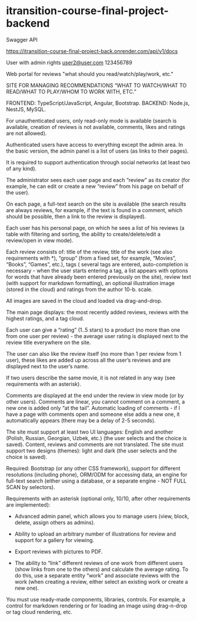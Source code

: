 # itransition-course-final-project-backend

Swagger API

<https://itransition-course-final-project-back.onrender.com/api/v1/docs>

User with admin rights
user2@user.com
123456789

Web portal for reviews "what should you read/watch/play/work, etc."

SITE FOR MANAGING RECOMMENDATIONS “WHAT TO WATCH/WHAT TO READ/WHAT TO PLAY/WHOM TO WORK WITH, ETC.”

FRONTEND: TypeScript/JavaScript, Angular, Bootstrap.
BACKEND: Node.js, NestJS, MySQL.

For unauthenticated users, only read-only mode is available (search is available, creation of reviews is not available, comments, likes and ratings are not allowed).

Authenticated users have access to everything except the admin area. In the basic version, the admin panel is a list of users (as links to their pages).

It is required to support authentication through social networks (at least two of any kind).

The administrator sees each user page and each “review” as its creator (for example, he can edit or create a new “review” from his page on behalf of the user).

On each page, a full-text search on the site is available (the search results are always reviews, for example, if the text is found in a comment, which should be possible, then a link to the review is displayed).

Each user has his personal page, on which he sees a list of his reviews (a table with filtering and sorting, the ability to create/delete/edit a review/open in view mode).

Each review consists of: title of the review, title of the work (see also requirements with \*), “group” (from a fixed set, for example, “Movies”, “Books”, “Games”, etc.), tags ( several tags are entered, auto-completion is necessary - when the user starts entering a tag, a list appears with options for words that have already been entered previously on the site), review text (with support for markdown formatting), an optional illustration image (stored in the cloud) and ratings from the author 10-b. scale.

All images are saved in the cloud and loaded via drag-and-drop.

The main page displays: the most recently added reviews, reviews with the highest ratings, and a tag cloud.

Each user can give a “rating” (1..5 stars) to a product (no more than one from one user per review) - the average user rating is displayed next to the review title everywhere on the site.

The user can also like the review itself (no more than 1 per review from 1 user), these likes are added up across all the user’s reviews and are displayed next to the user’s name.

If two users describe the same movie, it is not related in any way (see requirements with an asterisk).

Comments are displayed at the end under the review in view mode (or by other users). Comments are linear, you cannot comment on a comment, a new one is added only “at the tail”. Automatic loading of comments - if I have a page with comments open and someone else adds a new one, it automatically appears (there may be a delay of 2-5 seconds).

The site must support at least two UI languages: English and another (Polish, Russian, Georgian, Uzbek, etc.) (the user selects and the choice is saved). Content, reviews and comments are not translated. The site must support two designs (themes): light and dark (the user selects and the choice is saved).

Required: Bootstrap (or any other CSS framework), support for different resolutions (including phone), ORM/ODM for accessing data, an engine for full-text search (either using a database, or a separate engine - NOT FULL SCAN by selectors).

Requirements with an asterisk (optional only, 10/10, after other requirements are implemented):

- Advanced admin panel, which allows you to manage users (view, block, delete, assign others as admins).

- Ability to upload an arbitrary number of illustrations for review and support for a gallery for viewing.

- Export reviews with pictures to PDF.

- The ability to “link” different reviews of one work from different users (show links from one to the others) and calculate the average rating. To do this, use a separate entity “work” and associate reviews with the work (when creating a review, either select an existing work or create a new one).

You must use ready-made components, libraries, controls. For example, a control for markdown rendering or for loading an image using drag-n-drop or tag cloud rendering, etc.
